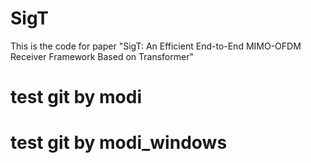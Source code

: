# SigT
This is the code for paper "SigT: An Efficient End-to-End MIMO-OFDM Receiver Framework Based on Transformer"
# test git by modi
# test git by modi_windows